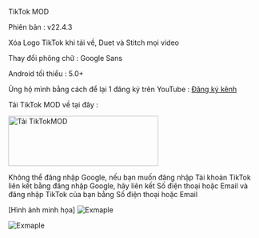 TikTok MOD 

Phiên bản : v22.4.3

Xóa Logo TikTok khi tải về, Duet và Stitch mọi video

Thay đổi phông chữ : Google Sans

Android tối thiểu : 5.0+

Ủng hộ mình bằng cách để lại 1 đăng ký trên YouTube : [Đăng ký kênh](https://youtube.com/cuynudtw)

Tải TikTok MOD về tại đây : 

<a href="https://github.com/cuynu/TikTok-Mod/releases/download/22.4.3/TikTok_22.4.3.apk">
<img alt="Tải TikTokMOD" src="https://files.catbox.moe/qyje1w.png" width="300" height="100" />
</a>

Không thể đăng nhập Google, nếu bạn muốn đăng nhập Tài khoản TikTok liên kết bằng đăng nhập Google, hãy liên kết Số điện thoại hoặc Email và đăng nhập TikTok của bạn bằng Số điện thoại hoặc Email

[Hình ảnh minh họa]
![Exmaple](https://files.catbox.moe/c6bpiu.png)

![Exmaple](https://files.catbox.moe/fvap3b.png)
